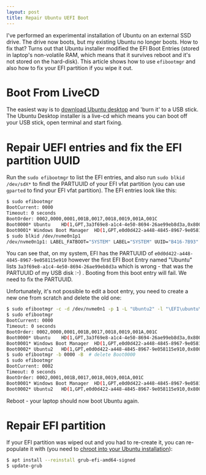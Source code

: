 ```yaml
---
layout: post
title: Repair Ubuntu UEFI Boot
---
```


I've performed an experimental installation of Ubuntu on an external
SSD drive. The drive now boots, but my existing Ubuntu no longer boots.
How to fix that? Turns out that Ubuntu installer modified the EFI Boot Entries
(stored in laptop's non-volatile RAM, which means that it survives reboot and it's not stored on the hard-disk).
This article shows how to use `efibootmgr` and also how to fix your EFI partition if you wipe it out.

# Boot From LiveCD

The easiest way is to [download Ubuntu desktop](https://ubuntu.com/download/desktop)
and 'burn it' to a USB stick. The Ubuntu Desktop installer is a live-cd which
means you can boot off your USB stick, open terminal and start fixing.

# Repair UEFI entries and fix the EFI partition UUID

Run the `sudo efibootmgr` to list the EFI entries, and also run `sudo blkid /dev/sdX*` to findl the PARTUUID of your EFI vfat
partition (you can use `gparted` to find your EFI vfat partition). The EFI entries look like this:

```bash
$ sudo efibootmgr
BootCurrent: 0000
Timeout: 0 seconds
BootOrder: 0002,0000,0001,001B,0017,0018,0019,001A,001C
Boot0000* Ubuntu	HD(1,GPT,3a3f69e8-a1c4-4e50-8694-26ae99eb8d3a,0x800,0x219800)/File(\EFI\ubuntu\shimx64.efi)
Boot0001* Windows Boot Manager	HD(1,GPT,e0d0d422-a448-4845-8967-9e058115e910,0x800,0x82000)/File(\EFI\Microsoft\Boot\bootmgfw.efi)
$ sudo blkid /dev/nvme0n1p1
/dev/nvme0n1p1: LABEL_FATBOOT="SYSTEM" LABEL="SYSTEM" UUID="B416-7B93" BLOCK_SIZE="512" TYPE="vfat" PARTLABEL="EFI system partition" PARTUUID="e0d0d422-a448-4845-8967-9e058115e910"
```
You can see that, on my system, EFI has the PARTUUID of `e0d0d422-a448-4845-8967-9e058115e910` however the first EFI Boot Entry named "Ubuntu"
lists `3a3f69e8-a1c4-4e50-8694-26ae99eb8d3a` which is wrong - that was the PARTUUID of my USB disk :-) . Booting from this boot entry will fail. We need to fix the PARTUUID.

Unfortunately, it's not possible to edit a boot entry, you need to create a new one from scratch and delete the old one:
```bash
$ sudo efibootmgr -c -d /dev/nvme0n1 -p 1 -L "Ubuntu2" -l "\EFI\ubuntu\shimx64.efi"
$ sudo efibootmgr
BootCurrent: 0000
Timeout: 0 seconds
BootOrder: 0002,0000,0001,001B,0017,0018,0019,001A,001C
Boot0000* Ubuntu	HD(1,GPT,3a3f69e8-a1c4-4e50-8694-26ae99eb8d3a,0x800,0x219800)/File(\EFI\ubuntu\shimx64.efi)
Boot0001* Windows Boot Manager	HD(1,GPT,e0d0d422-a448-4845-8967-9e058115e910,0x800,0x82000)/File(\EFI\Microsoft\Boot\bootmgfw.efi)
Boot0002* Ubuntu2	HD(1,GPT,e0d0d422-a448-4845-8967-9e058115e910,0x800,0x82000)/File(\EFI\ubuntu\shimx64.efi)
$ sudo efibootmgr -b 0000 -B  # delete Boot0000
$ sudo efibootmgr
BootCurrent: 0002
Timeout: 0 seconds
BootOrder: 0002,0001,001B,0017,0018,0019,001A,001C
Boot0001* Windows Boot Manager	HD(1,GPT,e0d0d422-a448-4845-8967-9e058115e910,0x800,0x82000)/File(\EFI\Microsoft\Boot\bootmgfw.efi)
Boot0002* Ubuntu2	HD(1,GPT,e0d0d422-a448-4845-8967-9e058115e910,0x800,0x82000)/File(\EFI\ubuntu\shimx64.efi)
```
Reboot - your laptop should now boot Ubuntu again.

# Repair EFI partition

If your EFI partition was wiped out and you had to re-create it, you can re-populate it with (you need to [chroot into your Ubuntu installation](../chroot-ubuntu-livecd/)):

```bash
$ apt install --reinstall grub-efi-amd64-signed
$ update-grub
```
